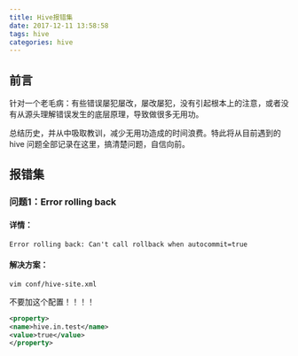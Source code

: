 ```yaml
---
title: Hive报错集
date: 2017-12-11 13:58:58
tags: hive
categories: hive
---
```

## 前言
针对一个老毛病：有些错误屡犯屡改，屡改屡犯，没有引起根本上的注意，或者没有从源头理解错误发生的底层原理，导致做很多无用功。

总结历史，并从中吸取教训，减少无用功造成的时间浪费。特此将从目前遇到的 hive 问题全部记录在这里，搞清楚问题，自信向前。
<!--more-->
## 报错集
### 问题1：Error rolling back
#### 详情：

`Error rolling back: Can't call rollback when autocommit=true`
#### 解决方案：
`vim conf/hive-site.xml`

不要加这个配置！！！！ 

```xml
<property>
<name>hive.in.test</name>
<value>true</value>
</property>
```


